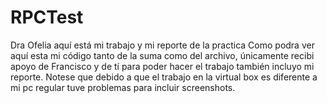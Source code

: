 # RPCTest
Dra Ofelia aquí está mi trabajo y mi reporte de la practica
Como podra ver aquí esta mi código tanto de la suma como del archivo, únicamente recibi apoyo de Francisco y de tí para poder 
hacer el trabajo también incluyo mi reporte. Notese que debido a que el trabajo en la virtual box es diferente a mi pc regular 
tuve problemas para incluir screenshots.
